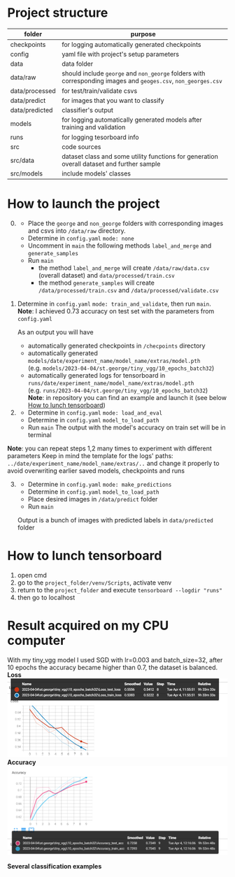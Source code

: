 # Project structure

| **folder**     | **purpose**                                                                                                    |
|----------------|----------------------------------------------------------------------------------------------------------------|
| checkpoints    | for logging automatically generated checkpoints                                                                |
| config         | yaml file with project's setup parameters                                                                      |
| data           | data folder                                                                                                    |
| data/raw       | should include `george` and `non_george` folders with corresponding images and `geoges.csv`, `non_georges.csv` |
| data/processed | for test/train/validate csvs                                                                                   |
| data/predict   | for images that you want to classify                                                                           |
| data/predicted | classifier's output                                                                                            |
| models         | for logging automatically generated models after training and validation                                       |
| runs           | for logging tesorboard info                                                                                    |
| src            | code sources                                                                                                   |
| src/data       | dataset class and some utility functions for generation overall dataset and further sample                     |
| src/models     | include models' classes                                                                                        |

# How to launch the project

0. * Place the `george` and `non_george` folders with corresponding images and csvs into `/data/raw` directory. <br/>
   * Determine in `config.yaml` `mode: none`
   * Uncomment in `main` the following methods `label_and_merge` and `generate_samples`   
   * Run `main` <br/>
      * the method `label_and_merge` will create `/data/raw/data.csv` (overall dataset) and `data/processed/train.csv`
      * the method `generate_samples` will create `/data/processed/train.csv` and `/data/processed/validate.csv`

1. Determine in `config.yaml` `mode: train_and_validate`, then run `main`. <br/>
   **Note**: I achieved 0.73 accuracy on test set with the parameters from `config.yaml`
   
   As an output you will have 
      * automatically generated checkpoints in `/checpoints` directory
      * automatically generated `models/date/experiment_name/model_name/extras/model.pth`<br/>
        (e.g. `models/2023-04-04/st.george/tiny_vgg/10_epochs_batch32`)
      * automatically generated logs for tensorboard in `runs/date/experiment_name/model_name/extras/model.pth`<br/>
        (e.g. `runs/2023-04-04/st.george/tiny_vgg/10_epochs_batch32`)<br/>
        **Note**: in repository you can find an example and launch it (see below [How to lunch tensorboard](https://github.com/aimedvedeva/St.GeorgeClassifier#how-to-lunch-tensorboard)) 
   
2. * Determine in `config.yaml` `mode: load_and_eval`
   * Determine in `config.yaml` `model_to_load_path` 
   * Run `main`
   The output with the model's accuracy on train set will be in terminal

**Note**: you can repeat steps 1,2 many times to experiment with different parameters
              Keep in mind the template for the logs' paths:  `../date/experiment_name/model_name/extras/..`
              and change it properly to avoid overwriting earlier saved models, checkpoints and runs

3. * Determine in `config.yaml` `mode: make_predictions`
   * Determine in `config.yaml` `model_to_load_path`
   * Place desired images in `/data/predict` folder
   * Run `main`
   
   Output is a bunch of images with predicted labels in `data/predicted` folder

# How to lunch tensorboard 
1. open cmd
2. go to the `project_folder/venv/Scripts`, activate venv 
3. return to the `project_folder` and execute `tensorboard --logdir "runs"`
4. then go to localhost

# Result acquired on my CPU computer
With my tiny_vgg model I used SGD with lr=0.003 and batch_size=32, after 10 epochs the accuracy became higher than 0.7, the dataset is balanced. 
**Loss**
![Loss](https://github.com/aimedvedeva/St.GeorgeClassifier/blob/master/report/loss.png)
**Accuracy**
![Accuracy](https://github.com/aimedvedeva/St.GeorgeClassifier/blob/master/report/accuracy.png)

**Several classification examples**
